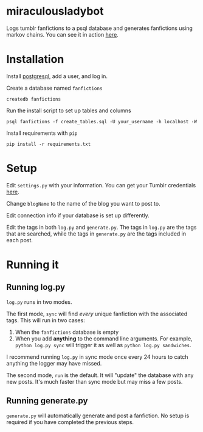 # miraculousladybot
Logs tumblr fanfictions to a psql database and generates fanfictions using markov chains. You can see it in action [here](miraculousladybot.tumblr.com).

# Installation

Install [postgresql](http://www.postgresql.org/), add a user, and log in.

Create a database named `fanfictions`

`createdb fanfictions`

Run the install script to set up tables and columns 

`psql fanfictions -f create_tables.sql -U your_username -h localhost -W`

Install requirements with `pip`

`pip install -r requirements.txt`

# Setup

Edit `settings.py` with your information. You can get your Tumblr credentials [here](https://api.tumblr.com/console). 

Change `blogName` to the name of the blog you want to post to. 

Edit connection info if your database is set up differently.

Edit the tags in both `log.py` and `generate.py`. The tags in `log.py` are the tags that are searched, while the tags in `generate.py` are the tags included in each post.

# Running it

## Running log.py
`log.py` runs in two modes. 

The first mode, `sync` will find *every* unique fanfiction with the associated tags. This will run in two cases:

1. When the `fanfictions` database is empty
2. When you add **anything** to the command line arguments. For example, `python log.py sync` will trigger it as well as `python log.py sandwiches`.

I recommend running `log.py` in sync mode once every 24 hours to catch anything the logger may have missed.

The second mode, `run` is the default. It will "update" the database with any new posts. It's much faster than sync mode but may miss a few posts.

## Running generate.py

`generate.py` will automatically generate and post a fanfiction. No setup is required if you have completed the previous steps.
